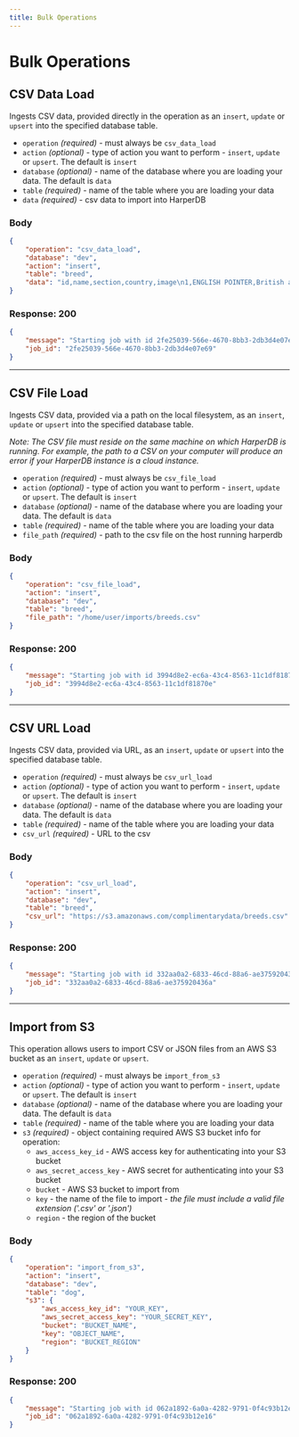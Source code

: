 ```yaml
---
title: Bulk Operations
---
```


# Bulk Operations

## CSV Data Load

Ingests CSV data, provided directly in the operation as an `insert`, `update` or `upsert` into the specified database table.

- `operation` _(required)_ - must always be `csv_data_load`
- `action` _(optional)_ - type of action you want to perform - `insert`, `update` or `upsert`. The default is `insert`
- `database` _(optional)_ - name of the database where you are loading your data. The default is `data`
- `table` _(required)_ - name of the table where you are loading your data
- `data` _(required)_ - csv data to import into HarperDB

### Body

```json
{
	"operation": "csv_data_load",
	"database": "dev",
	"action": "insert",
	"table": "breed",
	"data": "id,name,section,country,image\n1,ENGLISH POINTER,British and Irish Pointers and Setters,GREAT BRITAIN,https://www.fci.be/Nomenclature/Illustrations/001g07.jpg\n2,ENGLISH SETTER,British and Irish Pointers and Setters,GREAT BRITAIN,https://www.fci.be/Nomenclature/Illustrations/002g07.jpg\n3,KERRY BLUE TERRIER,Large and medium sized Terriers,IRELAND,\n"
}
```

### Response: 200

```json
{
	"message": "Starting job with id 2fe25039-566e-4670-8bb3-2db3d4e07e69",
	"job_id": "2fe25039-566e-4670-8bb3-2db3d4e07e69"
}
```

---

## CSV File Load

Ingests CSV data, provided via a path on the local filesystem, as an `insert`, `update` or `upsert` into the specified database table.

_Note: The CSV file must reside on the same machine on which HarperDB is running. For example, the path to a CSV on your computer will produce an error if your HarperDB instance is a cloud instance._

- `operation` _(required)_ - must always be `csv_file_load`
- `action` _(optional)_ - type of action you want to perform - `insert`, `update` or `upsert`. The default is `insert`
- `database` _(optional)_ - name of the database where you are loading your data. The default is `data`
- `table` _(required)_ - name of the table where you are loading your data
- `file_path` _(required)_ - path to the csv file on the host running harperdb

### Body

```json
{
	"operation": "csv_file_load",
	"action": "insert",
	"database": "dev",
	"table": "breed",
	"file_path": "/home/user/imports/breeds.csv"
}
```

### Response: 200

```json
{
	"message": "Starting job with id 3994d8e2-ec6a-43c4-8563-11c1df81870e",
	"job_id": "3994d8e2-ec6a-43c4-8563-11c1df81870e"
}
```

---

## CSV URL Load

Ingests CSV data, provided via URL, as an `insert`, `update` or `upsert` into the specified database table.

- `operation` _(required)_ - must always be `csv_url_load`
- `action` _(optional)_ - type of action you want to perform - `insert`, `update` or `upsert`. The default is `insert`
- `database` _(optional)_ - name of the database where you are loading your data. The default is `data`
- `table` _(required)_ - name of the table where you are loading your data
- `csv_url` _(required)_ - URL to the csv

### Body

```json
{
	"operation": "csv_url_load",
	"action": "insert",
	"database": "dev",
	"table": "breed",
	"csv_url": "https://s3.amazonaws.com/complimentarydata/breeds.csv"
}
```

### Response: 200

```json
{
	"message": "Starting job with id 332aa0a2-6833-46cd-88a6-ae375920436a",
	"job_id": "332aa0a2-6833-46cd-88a6-ae375920436a"
}
```

---

## Import from S3

This operation allows users to import CSV or JSON files from an AWS S3 bucket as an `insert`, `update` or `upsert`.

- `operation` _(required)_ - must always be `import_from_s3`
- `action` _(optional)_ - type of action you want to perform - `insert`, `update` or `upsert`. The default is `insert`
- `database` _(optional)_ - name of the database where you are loading your data. The default is `data`
- `table` _(required)_ - name of the table where you are loading your data
- `s3` _(required)_ - object containing required AWS S3 bucket info for operation:
  - `aws_access_key_id` - AWS access key for authenticating into your S3 bucket
  - `aws_secret_access_key` - AWS secret for authenticating into your S3 bucket
  - `bucket` - AWS S3 bucket to import from
  - `key` - the name of the file to import - _the file must include a valid file extension ('.csv' or '.json')_
  - `region` - the region of the bucket

### Body

```json
{
	"operation": "import_from_s3",
	"action": "insert",
	"database": "dev",
	"table": "dog",
	"s3": {
		"aws_access_key_id": "YOUR_KEY",
		"aws_secret_access_key": "YOUR_SECRET_KEY",
		"bucket": "BUCKET_NAME",
		"key": "OBJECT_NAME",
		"region": "BUCKET_REGION"
	}
}
```

### Response: 200

```json
{
	"message": "Starting job with id 062a1892-6a0a-4282-9791-0f4c93b12e16",
	"job_id": "062a1892-6a0a-4282-9791-0f4c93b12e16"
}
```
